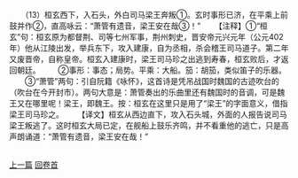 　　（13）桓玄西下，入石头，外白司马梁王奔叛①。玄时事形已济，在平乘上前鼓并作②，直高咏云：“萧管有遗音，梁王安在哉③！”
　　【注释】①“桓玄”句：桓玄原为都督荆、司等七州军事，荆州刺史，晋安帝元兴元年（公元402 年）他从江陵出发，举兵东下，攻入建康，自为丞相，杀会稽王司马道子。第二年又废晋帝，自称皇帝。桓玄入建康时，梁王司马珍之出逃到寿春，桓玄败后，才返回朝廷。
　　②事形：事态；局势。平乘：大船。笳：胡笳，类似笛子的乐器。
　　③“萧管”两句：引自阮籍《咏怀》，这首诗是凭吊战国时魏国的古迹吹台的（吹台在今开封市）。两句大意是：萧管奏出的乐曲里还有魏国时的音调，可是魏王又在哪里呢！梁王，即魏王。按：桓玄在这里只是用了“梁王”的字面意义，借指梁王司马珍之。
　　【译文】桓玄从西边直下，攻入石头城，外面的人报告说司马梁王叛逃了。这时桓玄大局已定，在舰船上鼓乐齐鸣，并不看重他的逃亡，只是高声朗诵道：“萧管有遗音，梁王安在哉！”

<br>[上一篇](13_12) [回卷首](13_00)
